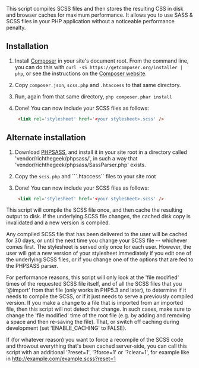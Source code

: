 This script compiles SCSS files and then stores the resulting CSS in disk
and browser caches for maximum performance. It allows you to use SASS & SCSS
files in your PHP application without a noticeable performance penalty.

Installation
------------
1. Install [Composer](http://getcomposer.org/) in your site's document root. 
   From the command line, you can do this with 
   ```curl -sS https://getcomposer.org/installer | php```, or see the 
   instructions on the [Composer website](http://getcomposer.org/).

2. Copy ```composer.json```, ```scss.php``` and ```.htaccess``` to that same 
   directory.

3. Run, again from that same directory, ```php composer.phar install```

4. Done! You can now include your SCSS files as follows:
   ```html 
    <link rel='stylesheet' href='<your stylesheet>.scss' />
    ```

Alternate installation
----------------------
1. Download [PHPSASS](https://github.com/richthegeek/phpsass), and install 
   it in your site root in a directory called 'vendor/richthegeek/phpsass/',
   in such a way that 'vendor/richthegeek/phpsass/SassParser.php' exists.

2. Copy the ```scss.php``` and ```.htaccess`` files to your site root

3. Done! You can now include your SCSS files as follows:
   ```html 
    <link rel='stylesheet' href='<your stylesheet>.scss' />
    ```

This script will compile the SCSS file once, and then cache the resulting
output to disk. If the underlying SCSS file changes, the cached disk copy
is invalidated and a new version is compiled.

Any compiled SCSS file that has been delivered to the user will be cached
for 30 days, or until the next time you change your SCSS file -- whichever
comes first. The stylesheet is served only once for each user.
However, the user will get a new version of your stylesheet immediately if
you edit one of the underlying SCSS files, or if you change one of the
options that are fed to the PHPSASS parser.

For performance reasons, this script will only look at the 'file modified'
times of the requested SCSS file itself, and of all the SCSS files that you
'@import' from that file (only works in PHP5.3 and later), to determine if 
it needs to compile the SCSS, or if it just needs to serve a previously 
compiled version. If you make a change to a file that is imported from an 
imported file, then this script will not detect that change. In such cases, 
make sure to change the 'file modified' time of the root file (e.g. by 
adding and removing a space and then re-saving the file). That, or switch 
off caching during development (set 'ENABLE_CACHING' to FALSE).

If (for whatever reason) you want to force a recompile of the SCSS code and
throwout everything that's been cached server-side, you can call this script
with an additional '?reset=1', '?force=1' or '?clear=1', for example like in 
http://example.com/example.scss?reset=1